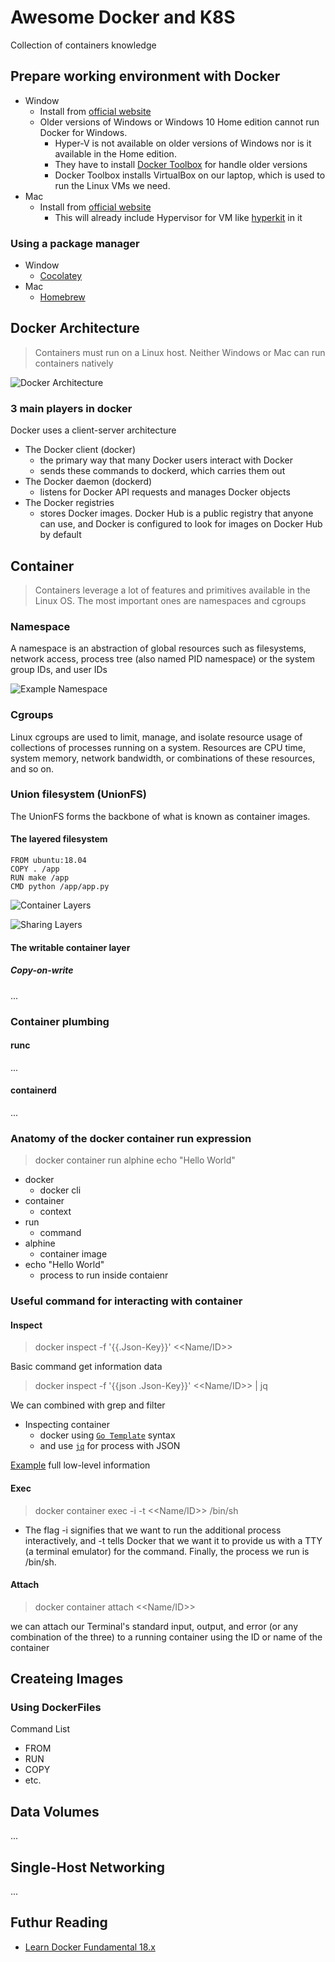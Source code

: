 # Awesome Docker and K8S
Collection of containers knowledge

## Prepare working environment with Docker
- Window
  - Install from [official website](https://hub.docker.com/editions/community/docker-ce-desktop-windows)
  - Older versions of Windows or Windows 10 Home edition cannot run Docker for Windows.
    - Hyper-V is not available on older versions of Windows nor is it available in the Home edition.
    - They have to install [Docker Toolbox](https://docs.docker.com/toolbox/toolbox_install_windows/) for handle older versions
    - Docker Toolbox installs VirtualBox on our laptop, which is used to run the Linux VMs we need.
- Mac
  - Install from [official website](https://docs.docker.com/docker-for-mac/install/)
    - This will already include Hypervisor for VM like [hyperkit](https://github.com/moby/hyperkit) in it 
    
### Using a package manager
- Window
  - [Cocolatey](https://chocolatey.org/)
- Mac
  - [Homebrew](https://brew.sh/)
    
## Docker Architecture 
> Containers must run on a Linux host. Neither Windows or Mac can run containers natively

![Docker Architecture](https://docs.docker.com/engine/images/architecture.svg)
 
### 3 main players in docker 
Docker uses a client-server architecture
  - The Docker client (docker)
    - the primary way that many Docker users interact with Docker
    - sends these commands to dockerd, which carries them out
  - The Docker daemon (dockerd) 
    - listens for Docker API requests and manages Docker objects
  - The Docker registries
    - stores Docker images. Docker Hub is a public registry that anyone can use, and Docker is configured to look for images on Docker Hub by default
  
## Container
> Containers leverage a lot of features and primitives available in the Linux OS. The most important ones are namespaces and cgroups

### Namespace
A namespace is an abstraction of global resources such as filesystems, network access, process tree (also named PID namespace) or the system group IDs, and user IDs

![Example Namespace](https://learning.oreilly.com/library/view/learn-docker-/9781788997027/assets/e3ecc488-ad6c-4530-83db-751451b5e3e4.png)

### Cgroups
Linux cgroups are used to limit, manage, and isolate resource usage of collections of processes running on a system. Resources are CPU time, system memory, network bandwidth, or combinations of these resources, and so on.

### Union filesystem (UnionFS)
The UnionFS forms the backbone of what is known as container images.
#### The layered filesystem

```
FROM ubuntu:18.04
COPY . /app
RUN make /app
CMD python /app/app.py
```

![Container Layers](https://docs.docker.com/storage/storagedriver/images/container-layers.jpg)

![Sharing Layers](https://docs.docker.com/storage/storagedriver/images/sharing-layers.jpg)

#### The writable container layer
##### Copy-on-write
...

### Container plumbing 
#### runc
...

#### containerd
...

### Anatomy of the docker container run expression
> docker container run alphine echo "Hello World"

- docker 
  - docker cli
- container
  - context
- run
  - command
- alphine
  - container image
- echo "Hello World"
  - process to run inside contaienr
  
### Useful command for interacting with container
#### Inspect
> docker inspect -f '{{.Json-Key}}' <<Name/ID>>

Basic command get information data

> docker inspect -f '{{json .Json-Key}}' <<Name/ID>> | jq

We can combined with grep and filter
- Inspecting container
  - docker using [`Go Template`](https://golang.org/pkg/text/template/) syntax 
  - and use [`jq`](https://stedolan.github.io/jq/) for process with JSON
 
[Example](https://gist.github.com/howtoautomateinth/c2e74527e0c09d2c2a7f1b67e8ff316c) full low-level information 

#### Exec
> docker container exec -i -t <<Name/ID>> /bin/sh 

- The flag -i signifies that we want to run the additional process interactively, and -t tells Docker that we want it to provide us with a TTY (a terminal emulator) for the command. Finally, the process we run is /bin/sh.

#### Attach
> docker container attach <<Name/ID>> 

we can attach our Terminal's standard input, output, and error (or any combination of the three) to a running container using the ID or name of the container

## Createing Images
### Using DockerFiles
Command List
- FROM
- RUN 
- COPY
- etc.

## Data Volumes
...

## Single-Host Networking
...

## Futhur Reading
- [Learn Docker Fundamental 18.x](https://learning.oreilly.com/library/view/learn-docker-/9781788997027/)
